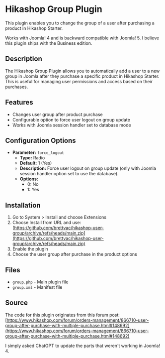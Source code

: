 # Hikashop Group Plugin

This plugin enables you to change the group of a user after purchasing a product in Hikashop Starter. 

Works with Joomla! 4 and is backward compatible with Joomla! 5. I believe this plugin ships with the Business edition.

## Description
The Hikashop Group Plugin allows you to automatically add a user to a new group in Joomla after they purchase a specific product in Hikashop Starter. This is useful for managing user permissions and access based on their purchases.

## Features
- Changes user group after product purchase
- Configurable option to force user logout on group update
- Works with Joomla session handler set to database mode

## Configuration Options
- **Parameter:** `force_logout`  
  - **Type:** Radio  
  - **Default:** 1 (Yes)  
  - **Description:** Force user logout on group update (only with Joomla session handler option set to use the database).  
  - **Options:**  
    - 0: No  
    - 1: Yes  

## Installation
1. Go to System > Install and choose Extensions
2. Choose Install from URL and use: [https://github.com/brettvac/hikashop-user-group/archive/refs/heads/main.zip](https://github.com/brettvac/hikashop-user-group/archive/refs/heads/main.zip)
4. Enable the plugin
5. Choose the user group after purchase in the product options

## Files
- `group.php` - Main plugin file
- `group.xml` - Manifest file

## Source
The code for this plugin originates from this forum post:  
[https://www.hikashop.com/forum/orders-management/866710-user-group-after-purchase-with-multiple-purchase.html#148692](https://www.hikashop.com/forum/orders-management/866710-user-group-after-purchase-with-multiple-purchase.html#148692)

I simply asked ChatGPT to update the parts that weren't working in Joomla! 4.

